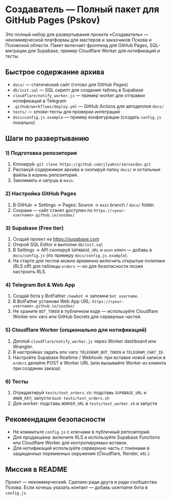# Создаватель — Полный пакет для GitHub Pages (Pskov)

Это полный набор для развертывания проекта «Создаватель» — некоммерческой платформы для мастеров и заказчиков Пскова и Псковской области.
Пакет включает фронтенд для GitHub Pages, SQL-миграции для Supabase, пример Cloudflare Worker для нотификаций и тесты.

## Быстрое содержание архива
- `docs/` — статический сайт (готово для GitHub Pages)
- `db/init.sql` — SQL скрипт для создания таблиц в Supabase
- `cloudflare/notify_worker.js` — пример worker для отправки нотификаций в Telegram
- `.github/workflows/deploy.yml` — GitHub Actions для автодеплоя `docs/`
- `tests/` — smoke-тесты для проверки интеграций
- `docs/config.js.example` — пример конфигурации (создать `config.js` локально)

## Шаги по развертыванию

### 1) Подготовка репозитория
1. Клонируй: `git clone https://github.com/ilyaknirim/sozdav.git`
2. Распакуй содержимое архива и скопируй папку `docs/` и остальные файлы в корень репозитория.
3. Закоммить и запушь в `main`.

### 2) Настройка GitHub Pages
1. В GitHub → Settings → Pages: Source -> `main` branch / `docs/` folder.
2. Сохрани — сайт станет доступен по `https://<your-username>.github.io/sozdav/`

### 3) Supabase (Free tier)
1. Создай проект на https://supabase.com
2. Открой SQL Editor и выполни `db/init.sql`
3. В Settings → API скопируй `SUPABASE_URL` и `anon` ключ — добавь в `docs/config.js` (по примеру `docs/config.js.example`).
4. На старте для тестов можно временно включить открытые политики (RLS off) для таблицы `orders` — но для безопасности позже настроить RLS.

### 4) Telegram Bot & Web App
1. Создай бота у BotFather `/newbot` -> запомни `bot username`.
2. В BotFather установи Web App URL: `https://<your-username>.github.io/sozdav/`
3. Не храните `BOT_TOKEN` в публичном коде — используйте Cloudflare Worker env vars или GitHub Secrets для серверных частей.

### 5) Cloudflare Worker (опционально для нотификаций)
1. Деплой `cloudflare/notify_worker.js` через Worker dashboard или Wrangler.
2. В настройках задать env vars: `TELEGRAM_BOT_TOKEN` и `TELEGRAM_CHAT_ID`.
3. Настройте Supabase Realtime / Webhook: при вставке новой записи в `orders` делайте POST в Worker URL (или вызывайте Worker из клиента при создании заказа).

### 6) Тесты
1. Отредактируй `tests/test_orders.sh`: подставь `SUPABASE_URL` и `ANON_KEY`; запусти `bash tests/test_orders.sh`
2. Для worker: подставь `WORKER_URL` в `tests/test_worker.sh` и запусти

## Рекомендации безопасности
- Не коммитьте `config.js` с ключами в публичный репозиторий.
- Для продакшена: включите RLS и используйте Supabase Functions или Cloudflare Worker для контролируемых вставок.
- Для нотификаций используйте серверную часть с токенами в защищенных переменных окружения (Cloudflare, Render, etc.)

## Миссия в README
Проект — некоммерческий. Сделано ради друга и ради сообщества Пскова. Если хочешь указать контакт — добавь username бота в `config.js`.
